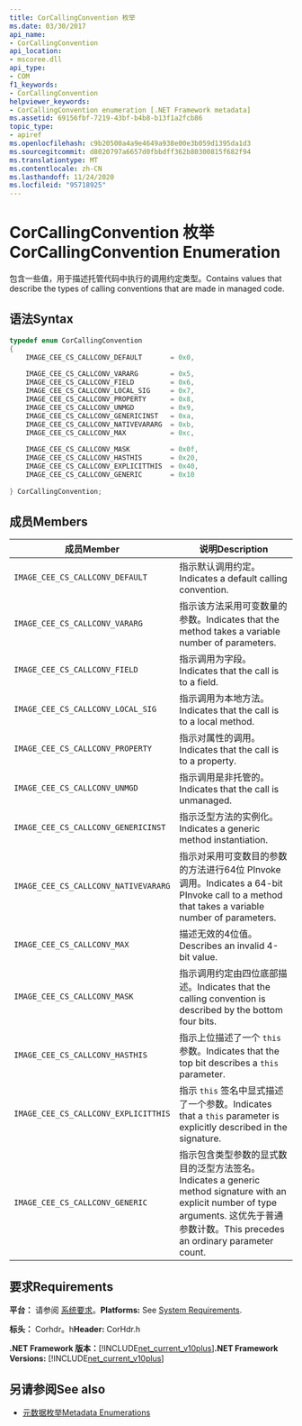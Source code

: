 ```yaml
---
title: CorCallingConvention 枚举
ms.date: 03/30/2017
api_name:
- CorCallingConvention
api_location:
- mscoree.dll
api_type:
- COM
f1_keywords:
- CorCallingConvention
helpviewer_keywords:
- CorCallingConvention enumeration [.NET Framework metadata]
ms.assetid: 69156fbf-7219-43bf-b4b8-b13f1a2fcb86
topic_type:
- apiref
ms.openlocfilehash: c9b20500a4a9e4649a938e00e3b059d1395da1d3
ms.sourcegitcommit: d8020797a6657d0fbbdff362b80300815f682f94
ms.translationtype: MT
ms.contentlocale: zh-CN
ms.lasthandoff: 11/24/2020
ms.locfileid: "95718925"
---
```

# <a name="corcallingconvention-enumeration"></a><span data-ttu-id="5b6c1-102">CorCallingConvention 枚举</span><span class="sxs-lookup"><span data-stu-id="5b6c1-102">CorCallingConvention Enumeration</span></span>

<span data-ttu-id="5b6c1-103">包含一些值，用于描述托管代码中执行的调用约定类型。</span><span class="sxs-lookup"><span data-stu-id="5b6c1-103">Contains values that describe the types of calling conventions that are made in managed code.</span></span>  
  
## <a name="syntax"></a><span data-ttu-id="5b6c1-104">语法</span><span class="sxs-lookup"><span data-stu-id="5b6c1-104">Syntax</span></span>  
  
```cpp  
typedef enum CorCallingConvention  
{  
    IMAGE_CEE_CS_CALLCONV_DEFAULT       = 0x0,  
  
    IMAGE_CEE_CS_CALLCONV_VARARG        = 0x5,  
    IMAGE_CEE_CS_CALLCONV_FIELD         = 0x6,  
    IMAGE_CEE_CS_CALLCONV_LOCAL_SIG     = 0x7,  
    IMAGE_CEE_CS_CALLCONV_PROPERTY      = 0x8,  
    IMAGE_CEE_CS_CALLCONV_UNMGD         = 0x9,  
    IMAGE_CEE_CS_CALLCONV_GENERICINST   = 0xa,  
    IMAGE_CEE_CS_CALLCONV_NATIVEVARARG  = 0xb,  
    IMAGE_CEE_CS_CALLCONV_MAX           = 0xc,  
  
    IMAGE_CEE_CS_CALLCONV_MASK          = 0x0f,  
    IMAGE_CEE_CS_CALLCONV_HASTHIS       = 0x20,  
    IMAGE_CEE_CS_CALLCONV_EXPLICITTHIS  = 0x40,  
    IMAGE_CEE_CS_CALLCONV_GENERIC       = 0x10  
  
} CorCallingConvention;  
```  
  
## <a name="members"></a><span data-ttu-id="5b6c1-105">成员</span><span class="sxs-lookup"><span data-stu-id="5b6c1-105">Members</span></span>  
  
|<span data-ttu-id="5b6c1-106">成员</span><span class="sxs-lookup"><span data-stu-id="5b6c1-106">Member</span></span>|<span data-ttu-id="5b6c1-107">说明</span><span class="sxs-lookup"><span data-stu-id="5b6c1-107">Description</span></span>|  
|------------|-----------------|  
|`IMAGE_CEE_CS_CALLCONV_DEFAULT`|<span data-ttu-id="5b6c1-108">指示默认调用约定。</span><span class="sxs-lookup"><span data-stu-id="5b6c1-108">Indicates a default calling convention.</span></span>|  
|`IMAGE_CEE_CS_CALLCONV_VARARG`|<span data-ttu-id="5b6c1-109">指示该方法采用可变数量的参数。</span><span class="sxs-lookup"><span data-stu-id="5b6c1-109">Indicates that the method takes a variable number of parameters.</span></span>|  
|`IMAGE_CEE_CS_CALLCONV_FIELD`|<span data-ttu-id="5b6c1-110">指示调用为字段。</span><span class="sxs-lookup"><span data-stu-id="5b6c1-110">Indicates that the call is to a field.</span></span>|  
|`IMAGE_CEE_CS_CALLCONV_LOCAL_SIG`|<span data-ttu-id="5b6c1-111">指示调用为本地方法。</span><span class="sxs-lookup"><span data-stu-id="5b6c1-111">Indicates that the call is to a local method.</span></span>|  
|`IMAGE_CEE_CS_CALLCONV_PROPERTY`|<span data-ttu-id="5b6c1-112">指示对属性的调用。</span><span class="sxs-lookup"><span data-stu-id="5b6c1-112">Indicates that the call is to a property.</span></span>|  
|`IMAGE_CEE_CS_CALLCONV_UNMGD`|<span data-ttu-id="5b6c1-113">指示调用是非托管的。</span><span class="sxs-lookup"><span data-stu-id="5b6c1-113">Indicates that the call is unmanaged.</span></span>|  
|`IMAGE_CEE_CS_CALLCONV_GENERICINST`|<span data-ttu-id="5b6c1-114">指示泛型方法的实例化。</span><span class="sxs-lookup"><span data-stu-id="5b6c1-114">Indicates a generic method instantiation.</span></span>|  
|`IMAGE_CEE_CS_CALLCONV_NATIVEVARARG`|<span data-ttu-id="5b6c1-115">指示对采用可变数目的参数的方法进行64位 PInvoke 调用。</span><span class="sxs-lookup"><span data-stu-id="5b6c1-115">Indicates a 64-bit PInvoke call to a method that takes a variable number of parameters.</span></span>|  
|`IMAGE_CEE_CS_CALLCONV_MAX`|<span data-ttu-id="5b6c1-116">描述无效的4位值。</span><span class="sxs-lookup"><span data-stu-id="5b6c1-116">Describes an invalid 4-bit value.</span></span>|  
|`IMAGE_CEE_CS_CALLCONV_MASK`|<span data-ttu-id="5b6c1-117">指示调用约定由四位底部描述。</span><span class="sxs-lookup"><span data-stu-id="5b6c1-117">Indicates that the calling convention is described by the bottom four bits.</span></span>|  
|`IMAGE_CEE_CS_CALLCONV_HASTHIS`|<span data-ttu-id="5b6c1-118">指示上位描述了一个 `this` 参数。</span><span class="sxs-lookup"><span data-stu-id="5b6c1-118">Indicates that the top bit describes a `this` parameter.</span></span>|  
|`IMAGE_CEE_CS_CALLCONV_EXPLICITTHIS`|<span data-ttu-id="5b6c1-119">指示 `this` 签名中显式描述了一个参数。</span><span class="sxs-lookup"><span data-stu-id="5b6c1-119">Indicates that a `this` parameter is explicitly described in the signature.</span></span>|  
|`IMAGE_CEE_CS_CALLCONV_GENERIC`|<span data-ttu-id="5b6c1-120">指示包含类型参数的显式数目的泛型方法签名。</span><span class="sxs-lookup"><span data-stu-id="5b6c1-120">Indicates a generic method signature with an explicit number of type arguments.</span></span> <span data-ttu-id="5b6c1-121">这优先于普通参数计数。</span><span class="sxs-lookup"><span data-stu-id="5b6c1-121">This precedes an ordinary parameter count.</span></span>|  
  
## <a name="requirements"></a><span data-ttu-id="5b6c1-122">要求</span><span class="sxs-lookup"><span data-stu-id="5b6c1-122">Requirements</span></span>  

 <span data-ttu-id="5b6c1-123">**平台：** 请参阅 [系统要求](../../get-started/system-requirements.md)。</span><span class="sxs-lookup"><span data-stu-id="5b6c1-123">**Platforms:** See [System Requirements](../../get-started/system-requirements.md).</span></span>  
  
 <span data-ttu-id="5b6c1-124">**标头：** Corhdr。h</span><span class="sxs-lookup"><span data-stu-id="5b6c1-124">**Header:** CorHdr.h</span></span>  
  
 <span data-ttu-id="5b6c1-125">**.NET Framework 版本：**[!INCLUDE[net_current_v10plus](../../../../includes/net-current-v10plus-md.md)]</span><span class="sxs-lookup"><span data-stu-id="5b6c1-125">**.NET Framework Versions:** [!INCLUDE[net_current_v10plus](../../../../includes/net-current-v10plus-md.md)]</span></span>  
  
## <a name="see-also"></a><span data-ttu-id="5b6c1-126">另请参阅</span><span class="sxs-lookup"><span data-stu-id="5b6c1-126">See also</span></span>

- [<span data-ttu-id="5b6c1-127">元数据枚举</span><span class="sxs-lookup"><span data-stu-id="5b6c1-127">Metadata Enumerations</span></span>](metadata-enumerations.md)
